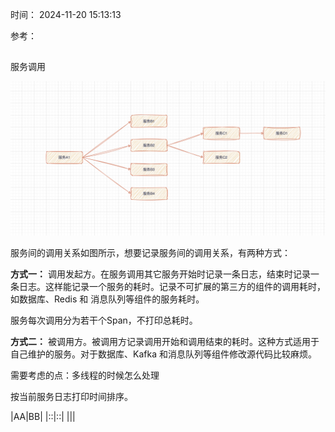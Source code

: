时间： 2024-11-20 15:13:13

参考：

## 

服务调用

![](../../../img/architecture/service_invoke.png)

服务间的调用关系如图所示，想要记录服务间的调用关系，有两种方式：

**方式一：** 调用发起方。在服务调用其它服务开始时记录一条日志，结束时记录一条日志。这样能记录一个服务的耗时。记录不可扩展的第三方的组件的调用耗时，如数据库、Redis 和 消息队列等组件的服务耗时。

服务每次调用分为若干个Span，不打印总耗时。

**方式二：** 被调用方。被调用方记录调用开始和调用结束的耗时。这种方式适用于自己维护的服务。对于数据库、Kafka 和消息队列等组件修改源代码比较麻烦。


需要考虑的点：多线程的时候怎么处理

按当前服务日志打印时间排序。

|AA|BB|
|::|::|
|||